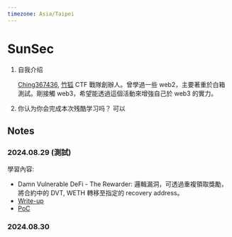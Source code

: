 ```yaml
---
timezone: Asia/Taipei
---
```



# SunSec

1. 自我介绍
   
   [Ching367436](https://ching367436.me/about), [竹狐](https://ctftime.org/team/280959) CTF 戰隊創辦人。曾學過一些 web2，主要著重於白箱測試。剛接觸 web3，希望能透過這個活動來增強自己於 web3 的實力。
2. 你认为你会完成本次残酷学习吗？
   可以

## Notes

<!-- Content_START -->

### 2024.08.29 (測試)

學習內容: 
- Damn Vulnerable DeFi - The Rewarder: 邏輯漏洞，可透過重複領取獎勵，將合約中的 DVT, WETH 轉移至指定的 recovery address。
- [Write-up](./Writeup/Ching367436/damn-vulnerable-defi/the-rewarder/write-up.md)
- [PoC](./Writeup/Ching367436/damn-vulnerable-defi/the-rewarder/TheRewarder.t.sol)

### 2024.08.30

<!-- Content_END -->